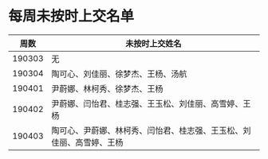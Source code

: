 # 每周未按时上交名单

| 周数   | 未按时上交姓名                     |
| ------ | ---------------------------------- |
| 190303 | 无                                 |
| 190304 | 陶可心、刘佳丽、徐梦杰、王杨、汤航 |
| 190401 | 尹蔚娜、林柯秀、徐梦杰、王杨           |
| 190402 | 尹蔚娜、闫怡君、桂志强、王玉松、刘佳丽、高雪婷、王杨 |
| 190403 | 陶可心、尹蔚娜、林柯秀、闫怡君、桂志强、王玉松、刘佳丽、高雪婷、王杨 |

